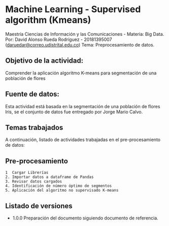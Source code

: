 # Machine Learning - Supervised algorithm (Kmeans)

Maestría Ciencias de Información y las Comunicaciones - Materia: Big Data.
Por: David Alonso Rueda Rodríguez - 20181395007 (daruedar@correo.udistrital.edu.co)
Tema: Preprocesamiento de datos.

## Objetivo de la actividad:

Comprender la aplicación algoritmo K-means para segmentación de una población de flores

## Fuente de datos:

Esta actividad está basada en la segmentación de una población de flores Iris, se el conjunto de datos fue entregado por Jorge Mario Calvo.

## Temas trabajados

A continuación, listado de actividades trabajadas en el pre-procesamiento de datos:
    
## Pre-procesamiento
    1  Cargar Librerías
    2. Importar datos a dataframe de Pandas
    3. Revisar datos cargados
    4. Identificación de número óptimo de segmentos
    5. Aplicación del algoritmo no supervisado K-means
    
## Listado de versiones

- 1.0.0 Preparación del documento siguiendo documento de referencia.